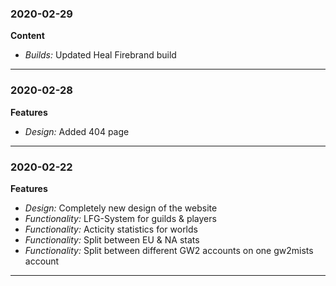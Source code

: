 ### 2020-02-29

**Content**

- *Builds:* Updated Heal Firebrand build

---

### 2020-02-28

**Features**

- *Design:* Added 404 page

---

### 2020-02-22

**Features**

- *Design:* Completely new design of the website
- *Functionality:* LFG-System for guilds & players
- *Functionality:* Acticity statistics for worlds
- *Functionality:* Split between EU & NA stats
- *Functionality:* Split between different GW2 accounts on one gw2mists account

---
